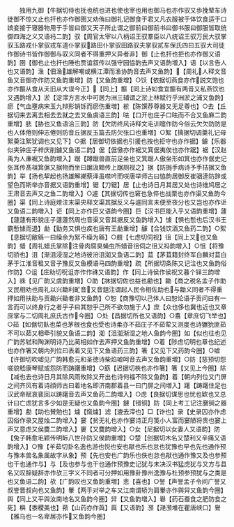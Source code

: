 <!-- { "loadSidebar": true } -->
　　独用九御【牛据切侍也抚也统也进也使也宰也用也御马也亦作驭又歩挽辇车诗徒御不惊又止也扞也亦作御圉又劝侑曰御礼记御食于君又凡衣服被于体饮食适于口嫔妾接于寝器物用于手皆曰御又天子所止谓之御前曰御前书曰御书服曰御服皆取统御四海之义又语祃二韵】驭【周官太宰以八柄诏王驭羣臣以八统诏王驭万民大驭掌驭玉路戎仆掌驭戎车道仆掌驭路田仆掌驭田路驭夫掌驭贰车保氏四曰五驭大司徒作御诗书皆作御御与驭义同者不得重押义异者非】御【止也扞也拒也亦作御又语韵】圉【御也止也扞也陲也贾谊叙传以强守园恊韵去声又语韵増入】语【以言告人也又语韵】渔【佃渔雄解嘲或横江潭而渔协韵音去声又鱼韵】【周礼人释文音鱼又音御亦作防又鱼韵重增】防【又鱼韵重增】○饫【依据切燕食亦作説文饱也亦作饇从食从夭旧从大误今正】【同上】饇【同上诗如食宜饇有两音又私燕饮也又遇韵增入】淤【淀滓方言水中可居为洲三辅谓之淤上林赋行乎洲淤之浦又鱼韵】瘀【气血壅病宋玉九辩形销铄而瘀伤重増】棜【陈馔荐尊器又无足尊也】○去【丘据切来去离去相去去就之去又鱼虞语三韵】呿【口开也庄子口呿而不合又鱼麻二韵重增】胠【胁也又鱼语洽三韵】防【欠防终风诗释文毛训嚏作防今俗云欠欠防防是也人体倦则伸志倦则防音丘据反玉篇去防欠张口也重増】○絮【摛据切调羮礼记母絮羮注絮犹调也又见下】○据【居御切依据也引援也按也拒守也亦作据】鐻【乐器似夹钟庄子梓庆削鐻又鱼语二韵】倨【倨慠亦作裾又箕倨夷俟也亦作踞】裾【汉赵禹为人亷裾又鱼韵増入】踞【蹲踞兽直前足坐也又箕踞人傲坐形如箕也亦作倨史记张耳传髙祖箕倨又据物而坐曰踞汲黯传上踞厕视之】据【防挶手病诗予手拮据又鱼韵】举【扬也挈起也扬雄解謿蔡泽虽噤吟而咲唐举师古曰恊韵居御反崔骃逹防辞或望色而斯举亦音据又语韵重增】锯【刀锯】居【止也诗日月其居又处也诗维鸠居之王肃音去声又之鱼二韵增入】○遽【其据切传也窘也急倅也战栗也亦作渠又鱼韵今圈】渠【同上诗庭燎注末渠央释文渠其据反义与遽同言未便至夜分也又岂也亦作讵又鱼语二韵増入】讵【同上亦作巨又语韵今圈】巨【汉书巨能入乎又语韵重增】蘧【蘧蘧有形貌庄子蘧蘧然周也音渠又音其据反又鱼韵增入】懅【惧也慙也后汉书王霸慙懅而退】勮【勤务又惧也疾也唐有王勮重增】醵【合钱饮酒又鱼药二韵】○絮【息据切敝緜一曰缲余为絮不缲为緜】○覻【七虑切伺视】徂【同上又也又鱼韵】蜡【周礼蜡氏掌除注骨肉腐臭蝇虫所蜡音徂伺之徂又祃韵增入】○怚【将豫切骄也】沮【渐沮浸湿之地诗彼汾沮洳又鱼语二韵】苴【茅苴籍封终军白麟对苴白茅于江淮音租又音子豫反又鱼模语马四韵重增】疏【所据切条陈又记注也又鱼韵俗作防】○诅【庄助切呪诅亦作作祩又语韵】作【同上诗侯作侯祝又暮个铎三韵增入】祩【见广韵又虞韵重増】○助【牀据切佐也益也勴也】耡【商之税名孟子作助又民相劝也周礼以兴耡利甿音又音鉏注谓起人民令相佐助也与耡义同者不得重押如用扶助与贡耡兴耡者非又鱼韵】○恕【商豫切以己体人曰恕论语子贡问曰有一言而可以终身行之者乎子曰其恕乎己所不欲勿施于人】庶【众也侈也冀也近也又章庶掌与二切周礼庶氏古作今圈】○处【昌据切所也又语韵】○翥【章庶切飞举也】○茹【如倨切飤也菜也茅根也食也受也诗柔亦不茹庄子不茹荤又测度也诗玁狁匪茹不可以茹又相牵引貌又鱼语二韵】洳【沮洳渐湿之地人鱼韵今圈】如【似也往也见广韵苏轼和陶渊明诗乃比蔺相如作去声押又鱼韵重增】○着【陟虑切明也章也纪述也亦作箸又朝内列位曰表着又见下又鱼语药三韵】箸【又见下又药韵今圈】○嘘【许御切吹嘘见广韵韩愈元和圣徳诗柴焰嘘呵音去声又鱼韵重増】○防【慈预切怨嗟貌嵇康琴赋或怨防而踌躇重增】○筯【迟据切梜也亦作箸】箸【又见上今圈】除【减也去也诗日月其除风雨攸除又开出也诗何福不除又鱼韵】着【朝内列位又门屏之间齐风有着诗顔师古曰着地名即济南郡着县一曰门屏之间増入】躇【踌躇住足也汉武帝赋哀裵回以踌躇音去声又鱼药二韵増入】○虑【良据切谋思也忧也欵也又总计曰亡虑犹言多少如是无疑也又鱼韵今圈】鑢【错铜】防【同上考工记注磨锏之器重增】勴【助也賛勉也】爈【熂爈】滤【漉去滓也】□【诈也】录【史录囚亦作虑囚俗作录又屋烛二韵增入】窭【贫无礼也亦作窭诗正月笺小人富而窭陋将贵也窭上声又意虑又侯麌二韵增入】寠【又麌韵增入】○女【尼据切以女妻人又语韵】防【兔子韩愈毛颖传明眎八世孙防又侯韵重增】○楚【创据切木名又楚利又辛痛又语韵增入】○豫【羊茹切卦名逸也游也悦也安也猒也乐也怠也犹豫也早也先也通作预与豫本兽名象属故字从象】预【先也安也广韵乐也佚也怠也猒也通作豫又及也参预也干也通作与】与【及也参与也干也通作预豫史记犹与未决汉书猛虎犹与又方与县名又叹辞疑辞亦作欤三字义不同者可分押如用豫卦豫州逸豫与杜预参预犹与之类是也又鱼语二韵】欤【广韵叹也又鱼韵重増】悆【喜也】○誉【声誉孟子令间广誉又叔誉晋叔向也又鱼韵】轝【两手对举之车又江南谓轿为肩轝亦作舆舁又鱼韵今圈】舆【同上又平舆汝南地名又鱼韵今圈】舁【又鱼韵増入】礜【药石蚕食之肥防食之死】穥【黍稷美也】蓣【山药亦作藇】藇【又语韵】滪【滟滪堆在瞿唐峡口】鸒【雅乌也一名卑居亦作又鱼韵今圈】
